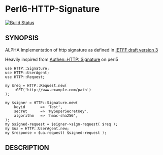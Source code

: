 # Perl6-HTTP-Signature

[![Build Status](https://travis-ci.org/pierre-vigier/Perl6-HTTP-Signature.svg?branch=master)](https://travis-ci.org/pierre-vigier/Perl6-HTTP-Signature)

## SYNOPSIS

ALPHA
Implementation of http signature as defined in [IETFF draft version 3](http://tools.ietf.org/html/draft-cavage-http-signatures-03)

Heavily inspired from [Authen::HTTP::Signature](https://github.com/mrallen1/Authen-HTTP-Signature) on perl5

```perl6
use HTTP::Signature;
use HTTP::UserAgent;
use HTTP::Request;

my $req = HTTP::Request.new(
    :GET('http://www.example.com/path')
);

my $signer = HTTP::Signature.new(
    keyid       => 'Test',
    secret      => 'MySuperSecretKey',
    algorithm   => 'hmac-sha256',
);
my $signed-request = $signer->sign-request( $req );
my $ua = HTTP::UserAgent.new;
my $response = $ua.request( $signed-request );
```

## DESCRIPTION
